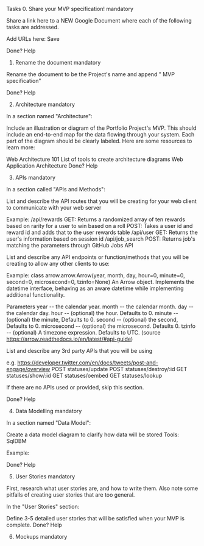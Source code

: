 Tasks
0. Share your MVP specification!
mandatory

Share a link here to a NEW Google Document where each of the following tasks are addressed.

Add URLs here:
Save

 Done? Help

1. Rename the document
mandatory

Rename the document to be the Project's name and append " MVP specification"

 Done? Help

2. Architecture
mandatory

In a section named "Architecture":

Include an illustration or diagram of the Portfolio Project's MVP. This should include an end-to-end map for the data flowing through your system. Each part of the diagram should be clearly labeled.
Here are some resources to learn more:

Web Architecture 101
List of tools to create architecture diagrams
Web Application Architecture
 Done? Help

3. APIs
mandatory

In a section called "APIs and Methods":

List and describe the API routes that you will be creating for your web client to communicate with your web server

Example:
/api/rewards
GET: Returns a randomized array of ten rewards based on rarity for a user to win based on a roll POST: Takes a user id and reward id and adds that to the user rewards table
/api/user
GET: Returns the user's information based on session id
/api/job_search
POST: Returns job's matching the parameters through GitHub Jobs API

List and describe any API endpoints or function/methods that you will be creating to allow any other clients to use:

Example:
class arrow.arrow.Arrow(year, month, day, hour=0, minute=0, second=0, microsecond=0, tzinfo=None)
An Arrow object.
Implements the datetime interface, behaving as an aware datetime while implementing additional functionality.

Parameters
year -- the calendar year.
month -- the calendar month.
day -- the calendar day.
hour -- (optional) the hour. Defaults to 0.
minute -- (optional) the minute, Defaults to 0.
second -- (optional) the second, Defaults to 0.
microsecond -- (optional) the microsecond. Defaults 0.
tzinfo -- (optional) A timezone expression. Defaults to UTC.
(source https://arrow.readthedocs.io/en/latest/#api-guide)

List and describe any 3rd party APIs that you will be using

e.g. https://developer.twitter.com/en/docs/tweets/post-and-engage/overview
POST statuses/update
POST statuses/destroy/:id
GET statuses/show/:id
GET statuses/oembed
GET statuses/lookup

If there are no APIs used or provided, skip this section.

 Done? Help

4. Data Modelling
mandatory

In a section named "Data Model":

Create a data model diagram to clarify how data will be stored
Tools: SqlDBM

Example: 


 Done? Help

5. User Stories
mandatory

First, research what user stories are, and how to write them. Also note some pitfalls of creating user stories that are too general.

In the "User Stories" section:

Define 3-5 detailed user stories that will be satisfied when your MVP is complete.
 Done? Help

6. Mockups
mandatory


